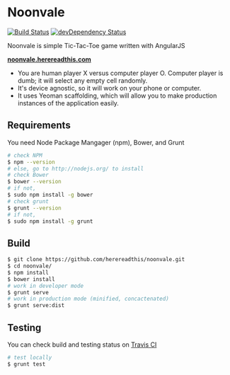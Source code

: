 Noonvale
==========

[![Build Status](https://secure.travis-ci.org/herereadthis/noonvale.svg?branch=master)](http://travis-ci.org/herereadthis/noonvale)
[![devDependency Status](https://david-dm.org/herereadthis/noonvale/dev-status.svg)](https://david-dm.org/herereadthis/noonvale#info=devDependencies)

Noonvale is simple Tic-Tac-Toe game written with AngularJS

**[noonvale.herereadthis.com](http://noonvale.herereadthis.com/)**

* You are human player X versus computer player O. Computer player is dumb; it will select any empty cell randomly.
* It's device agnostic, so it will work on your phone or computer.
* It uses Yeoman scaffolding, which will allow you to make production instances of the application easily.

## Requirements

You need Node Package Mangager (npm), Bower, and Grunt

```bash
# check NPM
$ npm --version
# else, go to http://nodejs.org/ to install
# check Bower
$ bower --version 
# if not,
$ sudo npm install -g bower
# check grunt
$ grunt --version
# if not,
$ sudo npm install -g grunt

```

## Build

```bash
$ git clone https://github.com/herereadthis/noonvale.git
$ cd noonvale/
$ npm install
$ bower install
# work in developer mode
$ grunt serve
# work in production mode (minified, concactenated)
$ grunt serve:dist
```

## Testing

You can check build and testing status on [Travis CI](https://travis-ci.org/herereadthis/noonvale)

```bash
# test locally
$ grunt test
```


